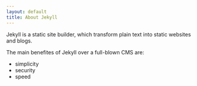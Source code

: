 ```yaml
---
layout: default
title: About Jekyll
---
```

Jekyll is a static site builder, which transform plain text into static websites and blogs.

The main benefites of Jekyll over a full-blown CMS are:

* simplicity
* security
* speed